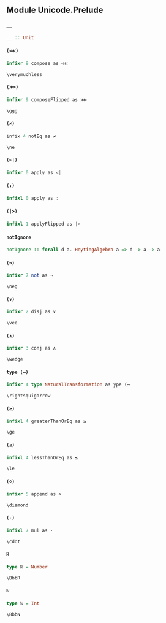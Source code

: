 ## Module Unicode.Prelude

#### `__`

``` purescript
__ :: Unit
```

#### `(⋘)`

``` purescript
infixr 9 compose as ⋘
```

`\verymuchless`

#### `(⋙)`

``` purescript
infixr 9 composeFlipped as ⋙
```

`\ggg`

#### `(≠)`

``` purescript
infix 4 notEq as ≠
```

`\ne`

#### `(<|)`

``` purescript
infixr 0 apply as <|
```

#### `(:)`

``` purescript
infixl 0 apply as :
```

#### `(|>)`

``` purescript
infixl 1 applyFlipped as |>
```

#### `notIgnore`

``` purescript
notIgnore :: forall d a. HeytingAlgebra a => d -> a -> a
```

#### `(¬)`

``` purescript
infixr 7 not as ¬
```

`\neg`

#### `(∨)`

``` purescript
infixr 2 disj as ∨
```

`\vee`

#### `(∧)`

``` purescript
infixr 3 conj as ∧
```

`\wedge`

#### `type (⇝)`

``` purescript
infixr 4 type NaturalTransformation as ype (⇝
```

`\rightsquigarrow`

#### `(≥)`

``` purescript
infixl 4 greaterThanOrEq as ≥
```

`\ge`

#### `(≤)`

``` purescript
infixl 4 lessThanOrEq as ≤
```

`\le`

#### `(⋄)`

``` purescript
infixr 5 append as ⋄
```

`\diamond`

#### `(⋅)`

``` purescript
infixl 7 mul as ⋅
```

`\cdot`

#### `ℝ`

``` purescript
type ℝ = Number
```

`\BbbR`

#### `ℕ`

``` purescript
type ℕ = Int
```

`\BbbN`


